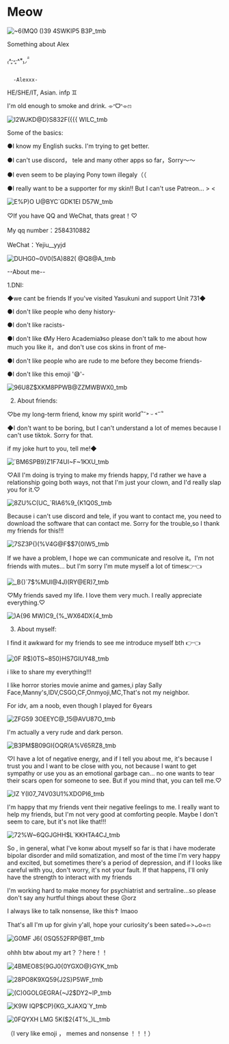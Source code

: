 # Meow

![~6(MQ0 ()39 4SWKIP5 B3P_tmb](https://github.com/Pls-Kill-Alex/Meow/assets/170142352/5d6dca6c-5861-415f-8a4c-46021ca9160f)


Something about Alex

 ₍˄·͈༝·͈˄*₎◞ ̑̑  

      -Alexxx-
HE/SHE/IT, Asian. infp ♊

I'm old enough to smoke and drink. ⌯ᐢᗜᐢ⌯ಣ

![I2WJKD@D}S832F({{{ WILC_tmb](https://github.com/Pls-Kill-Alex/Meow/assets/170142352/2f9b7236-53e5-4183-8673-723659e5965f)


Some of the basics:

●I know my English sucks. I'm trying to get better.

●I can't use discord， tele and many other apps so far，Sorry～～

●I even seem to be playing Pony town illegaly（（

●I really want to be a supporter for my skin!! But I can't use Patreon... > <

![E%P)O U@BYC`GDK1EI D57W_tmb](https://github.com/Pls-Kill-Alex/Meow/assets/170142352/509268e3-2b3d-4595-b776-33265bac0144)


♡If you have QQ and WeChat, thats great！♡

My qq number：2584310882

WeChat：Yejiu__yyjd

![DUHG0~0V0(5A)882( @Q8@A_tmb](https://github.com/Pls-Kill-Alex/Meow/assets/170142352/14aa318f-ef36-480a-b5d0-73aaa2251e5a)


--About me--

1.DNI:

◆we cant be friends If you've visited Yasukuni and support Unit 731◆

●I don't like people who deny history-

●I don't like racists-

●I don't like 《My Hero Academia》so please don't talk to me about how much you like it，and don't use cos skins in front of me-

●I don't like people who are rude to me before they become friends-

●I don't like this emoji '😅'-

![96U8Z$XKM8PPWB@ZZMWBWX0_tmb](https://github.com/Pls-Kill-Alex/Meow/assets/170142352/83de41fa-704a-4c8d-98fa-57ddb7164ffd)




2. About friends:

♡be my long-term friend,  know my spirit world՞˶˃ ᵕ ˂˶՞


◆I don't want to be boring, but I can't understand a lot of memes because I can't use tiktok. Sorry for that.

if my joke hurt to you, tell me!◆

![`BM6SPB9)Z1F74UI~F~1KXU_tmb](https://github.com/Pls-Kill-Alex/Meow/assets/170142352/89bb80f4-036c-450a-a177-c1b4fec5aacc)


♡All I'm doing is trying to make my friends happy, I'd rather we have a relationship going both ways, not that I'm just your clown, and I'd really slap you for it.♡

![8ZU%C(UC_`RIA6%9_{K1Q0S_tmb](https://github.com/Pls-Kill-Alex/Meow/assets/170142352/08dcaadf-4ea3-4b41-8d50-6510b3e629d0)


Because i can't use discord and tele, if you want to contact me, you need to download the software that can contact me. Sorry for the trouble,so I thank my friends for this!!!

![7SZ3P{)(%V4G@F$$7{0IW5_tmb](https://github.com/Pls-Kill-Alex/Meow/assets/170142352/2ae9ee1c-1349-4706-b60e-db760d1f99fb)


If we have a problem, I hope we can communicate and resolve it。I'm not friends with mutes... but I'm sorry I'm mute myself a lot of times👉👈

![_B{)`7$%MUI@4J)(RY@ER)7_tmb](https://github.com/Pls-Kill-Alex/Meow/assets/170142352/c1a419c4-a8f3-439c-8071-48ee0e8b34cd)


♡My friends saved my life. I love them very much. I really appreciate everything.♡

![)A{96 MW)C9_{%_WX64DX{4_tmb](https://github.com/Pls-Kill-Alex/Meow/assets/170142352/96bb76f0-8cb7-477d-9832-179bfc017f43)



3. About myself:

 I find it awkward for my friends to see me introduce myself bth 👉👈

 ![0F R$)0TS~850}HS7GIUY48_tmb](https://github.com/Pls-Kill-Alex/Meow/assets/170142352/299b18ce-77f8-49b7-b9ad-82507c2e2015)


i like to share my everything!!!


I like horror stories movie anime and games,i play Sally Face,Manny's,IDV,CSGO,CF,Onmyoji,MC,That's not my neighbor.

For idv, am a noob, even though I played for 6years


![ZFG59 3OEEYC@_15@AVU87O_tmb](https://github.com/Pls-Kill-Alex/Meow/assets/170142352/a8c05de7-522c-465c-b9a8-5ae56f73907e)



I'm actually a very rude and dark person.

![B3PM$B09GI{OQR(A%V65RZ8_tmb](https://github.com/Pls-Kill-Alex/Meow/assets/170142352/7485118d-5764-4132-8dc7-8605e68addba)


♡I have a lot of negative energy, and if I tell you about me, it's because I trust you and I want to be close with  you, not because I want to get sympathy or use you as an emotional garbage can... no one wants to tear their scars open for someone to see. But if you mind that, you can tell me.♡

![IZ Y(I07_74V03U1%XDOPI6_tmb](https://github.com/Pls-Kill-Alex/Meow/assets/170142352/6f463b54-f351-44fa-a38f-1d81c7e454a3)


I'm happy that my friends vent their negative feelings to me. I really want to help my friends, but I'm not very good at comforting people. Maybe I don't seem to care, but it's not like that!!!

![72%W~6QGJGHH$L`KKHTA4CJ_tmb](https://github.com/Pls-Kill-Alex/Meow/assets/170142352/fd800d41-26b6-4cde-adc0-489f610eb508)



So , in general, what I've konw about myself so far is that i have moderate bipolar disorder and mild somatization, and most of the time I'm very happy and excited, but sometimes there's a period of depression, and if I looks like careful with you, don't worry, it's not your fault. If that happens, I'll only have the strength to interact with my friends

I'm working hard to make money for psychiatrist and sertraline...so please don't say any hurtful things about these 😥orz

I always like to talk nonsense, like this↑ lmaoo

That's all I'm up for givin y'all, hope your curiosity's been sated⌯>ᴗo⌯ಣ

![G0MF J6( 0S$Q55$2FRP@BT_tmb](https://github.com/Pls-Kill-Alex/Meow/assets/170142352/fc12f109-9cf7-4c14-a812-ca1521406663)

ohhh btw about my art？？here！！

![4BMEO8S{9GJ0{0YGXO@}GYK_tmb](https://github.com/Pls-Kill-Alex/Meow/assets/170142352/1e35dbcd-c9cc-4f8c-a618-f7aa31555e8b)

![28P`O8K9XQ59{`J2S}P5WF_tmb](https://github.com/Pls-Kill-Alex/Meow/assets/170142352/b7408f42-bbc7-4e35-a11f-1244f195e258)

![(C)0GOLGEGRA{~J2$DY2~IP_tmb](https://github.com/Pls-Kill-Alex/Meow/assets/170142352/5c497af0-0a4d-4692-a109-bb237852733b)

![K9W IQP$CP){KG_XJAXQ`Y_tmb](https://github.com/Pls-Kill-Alex/Meow/assets/170142352/a3f693ca-3960-401b-b9bf-7e616793e6e1)

![0FQYXH LMG 5K($2{4T%_)L_tmb](https://github.com/Pls-Kill-Alex/Meow/assets/170142352/f8eae901-4be8-4ab2-a4c4-17f5c84e0634)

（I very like emoji ， memes and nonsense ！！！）
